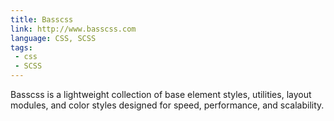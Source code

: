 ```yaml
---
title: Basscss
link: http://www.basscss.com
language: CSS, SCSS
tags:
 - css
 - SCSS
---
```


Basscss is a lightweight collection of base element styles, utilities, layout modules, and color styles designed for speed, performance, and scalability.
